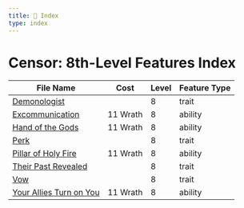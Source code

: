 ```yaml
---
title: 📑 Index
type: index
---
```


# Censor: 8th-Level Features Index

| File Name                                                     | Cost     | Level | Feature Type |
| ------------------------------------------------------------- | -------- | ----- | ------------ |
| [Demonologist](../Demonologist)                               |          | 8     | trait        |
| [Excommunication](../Excommunication)                         | 11 Wrath | 8     | ability      |
| [Hand of the Gods](../Hand%20of%20the%20Gods)                 | 11 Wrath | 8     | ability      |
| [Perk](../Perk)                                               |          | 8     | trait        |
| [Pillar of Holy Fire](../Pillar%20of%20Holy%20Fire)           | 11 Wrath | 8     | ability      |
| [Their Past Revealed](../Their%20Past%20Revealed)             |          | 8     | trait        |
| [Vow](../Vow)                                                 |          | 8     | trait        |
| [Your Allies Turn on You](../Your%20Allies%20Turn%20on%20You) | 11 Wrath | 8     | ability      |
